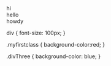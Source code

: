 <!DOCTYPE html>
<html>
    <links rel="stylesheet" type="text/css" href="style.css"/>
    <div class="div0ne">
        hi
        <div class="divTwo">
            hello
            <div class="divThree">
                howdy
            </div>
        </div>
    </div>
</html>




div {
    font-size: 100px;
}

.myfirstclass {
    background-color:red;
}

.divThree {
    background-color: blue;
} 
